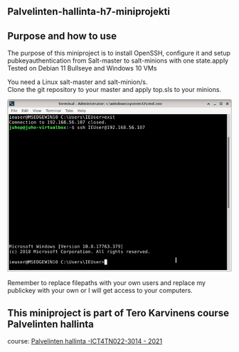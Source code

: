 ## Palvelinten-hallinta-h7-miniprojekti

## Purpose and how to use
The purpose of this miniproject is to install OpenSSH, configure it and setup pubkeyauthentication from Salt-master to salt-minions with one state.apply  
Tested on Debian 11 Bullseye and Windows 10 VMs

You need a Linux salt-master and salt-minion/s.  
Clone the git repository to your master and apply top.sls to your minions.

![screenshot](screenshots/ConnectingtoWindows.png)

Remember to replace filepaths with your own users and replace my publickey with your own or I will get access to your computers.

## This miniproject is part of Tero Karvinens course Palvelinten hallinta
course: [Palvelinten hallinta -ICT4TN022-3014 - 
2021](https://terokarvinen.com/2021/configuration-management-systems-palvelinten-hallinta-ict4tn022-2021-autumn/)

